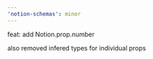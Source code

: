 ```yaml
---
'notion-schemas': minor
---
```


feat: add Notion.prop.number

also removed infered types for individual props
